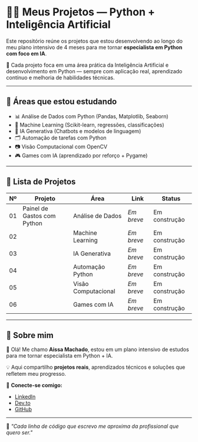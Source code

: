 # 👩‍💻 Meus Projetos — Python + Inteligência Artificial

Este repositório reúne os projetos que estou desenvolvendo ao longo do meu plano intensivo de 4 meses para me tornar **especialista em Python com foco em IA**.

📍 Cada projeto foca em uma área prática da Inteligência Artificial e desenvolvimento em Python — sempre com aplicação real, aprendizado contínuo e melhoria de habilidades técnicas.

---

## 🚀 Áreas que estou estudando

- 📊 Análise de Dados com Python (Pandas, Matplotlib, Seaborn)
- 🤖 Machine Learning (Scikit-learn, regressões, classificações)
- 💬 IA Generativa (Chatbots e modelos de linguagem)
- 🗂️ Automação de tarefas com Python
- 📷 Visão Computacional com OpenCV
- 🎮 Games com IA (aprendizado por reforço + Pygame)

---

## 📂 Lista de Projetos

| Nº  | Projeto                          | Área                 | Link                    | Status        |
|-----|----------------------------------|----------------------|-------------------------|---------------|
| 01  | Painel de Gastos com Python      | Análise de Dados     | _Em breve_              | Em construção |
| 02  |  | Machine Learning     | _Em breve_              | Em construção |
| 03  |  | IA Generativa        | _Em breve_              | Em construção |
| 04  |  | Automação Python     | _Em breve_              | Em construção |
| 05  |  | Visão Computacional  | _Em breve_              | Em construção |
| 06  |  | Games com IA         | _Em breve_              | Em construção |

---

## 🧭 Sobre mim

👋 Olá! Me chamo **Aissa Machado**, estou em um plano intensivo de estudos para me tornar especialista em Python + IA.

💡 Aqui compartilho **projetos reais**, aprendizados técnicos e soluções que refletem meu progresso.  

📌 **Conecte-se comigo:**

- [LinkedIn](https://www.linkedin.com/in/aissa-machado-a601b8168/)
- [Dev.to](https://dev.to/aissamachado)
- [GitHub](https://github.com/Aissa-Machado)

---

🧠 *"Cada linha de código que escrevo me aproxima da profissional que quero ser."*

